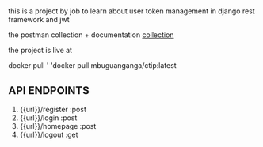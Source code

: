 <p><h1></h1></p>
<p>this is a project by job  to learn about user token management in django rest framework and jwt</p>
<p>the postman collection + documentation <a href="live">collection</a></p>
<p>the project is live at <a href="http://35.153.193.53:8100/register"></a></P>
<p>docker pull ' 'docker pull mbuguanganga/ctip:latest</p>
<h2>API ENDPOINTS</h2>
<ol>
<li>{{url}}/register  :post</li>
<li>{{url}}/login :post</li>
<li>{{url}}/homepage :post</li>
<li>{{url}}/logout   :get</li>
</ol>